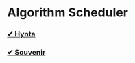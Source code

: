 # Algorithm Scheduler

### [✔ Hynta](https://github.com/Green-Muhly/Algorithm/blob/master/Hyunta/checkList.md)

### [✔ Souvenir](https://github.com/Green-Muhly/Algorithm/blob/master/Souvenir/README.md)
